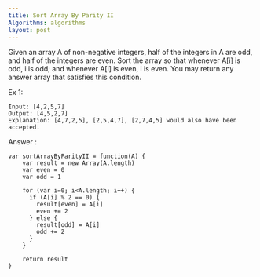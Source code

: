 ```yaml
---
title: Sort Array By Parity II
Algorithms: algorithms
layout: post
---
```


Given an array A of non-negative integers, half of the integers in A are odd, and half of the integers are even.
Sort the array so that whenever A[i] is odd, i is odd; and whenever A[i] is even, i is even.
You may return any answer array that satisfies this condition.

Ex 1: 
```
Input: [4,2,5,7]
Output: [4,5,2,7]
Explanation: [4,7,2,5], [2,5,4,7], [2,7,4,5] would also have been accepted.
```

Answer :
```
var sortArrayByParityII = function(A) {
    var result = new Array(A.length)
    var even = 0
    var odd = 1

    for (var i=0; i<A.length; i++) {
      if (A[i] % 2 == 0) {
        result[even] = A[i]
        even += 2
      } else {
        result[odd] = A[i]
        odd += 2
      }
    }

    return result
}
```

